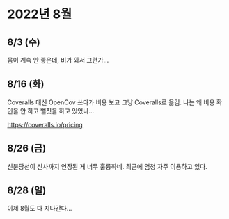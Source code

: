 # 2022년 8월

## 8/3 (수)

몸이 계속 안 좋은데, 비가 와서 그런가...

## 8/16 (화)

Coveralls 대신 OpenCov 쓰다가 비용 보고 그냥 Coveralls로 옮김.
나는 왜 비용 확인을 안 하고 뻘짓을 하고 있었나...

<https://coveralls.io/pricing>

## 8/26 (금)

신분당선이 신사까지 연장된 게 너무 훌륭하네.
최근에 엄청 자주 이용하고 있다.

## 8/28 (일)

이제 8월도 다 지나간다...
